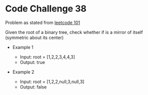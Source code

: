 # Code Challenge 38

Problem as stated from [leetcode 101](https://leetcode.com/problems/symmetric-tree/)

Given the root of a binary tree, check
 whether if is a mirror of itself (symmetric about its center)

* Example 1
  * Input: root = [1,2,2,3,4,4,3]
  * Output: true

* Example 2
  * Input: root = [1,2,2,null,3,null,3]
  * Output: false
